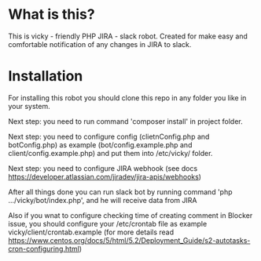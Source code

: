 # What is this?
This is vicky - friendly PHP JIRA - slack robot.
Created for make easy and comfortable notification of any changes in JIRA
to slack.

# Installation
For installing this robot you should clone this repo in any folder you like
in your system.

Next step: you need to run command 'composer install' in project folder.

Next step: you need to configure config (clietnConfig.php and botConfig.php) as
example (bot/config.example.php and client/config.example.php) and put them
into /etc/vicky/ folder.

Next step: you need to configure JIRA webhook (see docs https://developer.atlassian.com/jiradev/jira-apis/webhooks)

After all things done you can run slack bot by running command 'php .../vicky/bot/index.php',
and he will receive data from JIRA

Also if you wnat to configure checking time of creating comment in Blocker issue, you should
configure your /etc/crontab file as example vicky/client/crontab.example (for more details
read https://www.centos.org/docs/5/html/5.2/Deployment_Guide/s2-autotasks-cron-configuring.html)